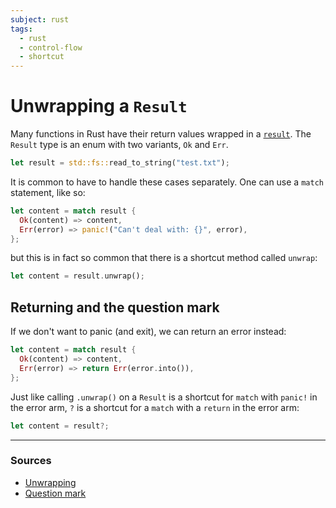 ```yaml
---
subject: rust
tags:
  - rust
  - control-flow
  - shortcut
---
```


# Unwrapping a `Result`

Many functions in Rust have their return values wrapped in a [`result`][1]. The
`Result` type is an enum with two variants, `Ok` and `Err`.

```rust
let result = std::fs::read_to_string("test.txt");
```

It is common to have to handle these cases separately. One can use a `match`
statement, like so:

```rust
let content = match result {
  Ok(content) => content,
  Err(error) => panic!("Can't deal with: {}", error),
};
```

but this is in fact so common that there is a shortcut method called `unwrap`:

```rust
let content = result.unwrap();
```

## Returning and the question mark

If we don't want to panic (and exit), we can return an error instead:

```rust
let content = match result {
  Ok(content) => content,
  Err(error) => return Err(error.into()),
};
```

Just like calling `.unwrap()` on a `Result` is a shortcut for `match` with
`panic!` in the error arm, `?` is a shortcut for a `match` with a `return` in
the error arm:

```rust
let content = result?;
```

---

### Sources

- [Unwrapping][2]
- [Question mark][3]

[1]: https://doc.rust-lang.org/1.39.0/std/result/index.html
[2]: https://rust-cli.github.io/book/tutorial/errors.html#unwrapping
[3]: https://rust-cli.github.io/book/tutorial/errors.html#question-mark
